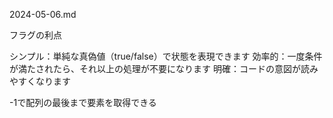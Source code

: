 2024-05-06.md

フラグの利点

シンプル：単純な真偽値（true/false）で状態を表現できます
効率的：一度条件が満たされたら、それ以上の処理が不要になります
明確：コードの意図が読みやすくなります

-1で配列の最後まで要素を取得できる